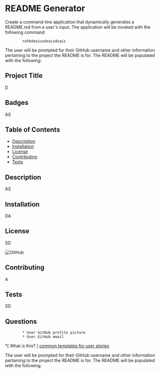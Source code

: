 # README Generator
Create a command-line application that dynamically generates a README.md from a user's input. The application will be invoked with the following command:

            nshbdaoiusdoaisduais

The user will be prompted for their GitHub username and other information pertaining to the project the README is for.
The README will be populated with the following:

## Project Title
D

## Badges
AS

## Table of Contents
* [Description](#description)
* [Installation](#installation)
* [License](#license)
* [Contributing](#contributing)
* [Tests](#tests)

## Description
AS

## Installation
DA

## License
SD

![GitHub](https://img.shields.io/github/license/cvaz789/01-Good-README-Generator?style=social)

## Contributing
A

## Tests
SD

## Questions
            * User GitHub profile picture
            * User GitHub email
*[ What is this? ]
[common templates for user stories](https://en.wikipedia.org/wiki/User_story#Common_templates)

The user will be prompted for their GitHub username and other information pertaining to the project the README is for.
The README will be populated with the following:
